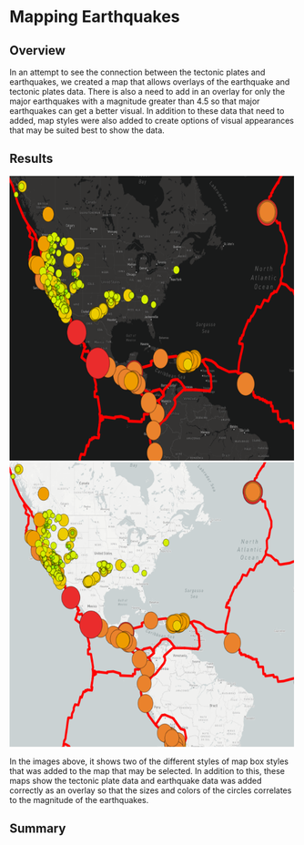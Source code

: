 # Mapping Earthquakes

## Overview
In an attempt to see the connection between the tectonic plates and earthquakes, we created a map that allows overlays of the earthquake and tectonic plates data. There is also a need to add in an overlay for only the major earthquakes with a magnitude greater than 4.5 so that major earthquakes can get a better visual. In addition to these data that need to added, map styles were also added to create options of visual appearances that may be suited best to show the data.

## Results

<img src="https://github.com/arosas17/Mapping_Earthquakes/blob/main/Earthquake_Challenge/static/Images/Map_style_dark.png" data-canonical-src="https://gyazo.com/eb5c5741b6a9a16c692170a41a49c858.png" width="500" height="500" /> <img src="https://github.com/arosas17/Mapping_Earthquakes/blob/main/Earthquake_Challenge/static/Images/Map_style_light.png" data-canonical-src="https://gyazo.com/eb5c5741b6a9a16c692170a41a49c858.png" width="500" height="500" /> 

In the images above, it shows two of the different styles of map box styles that was added to the map that may be selected. In addition to this, these maps show the tectonic plate data and earthquake data was added correctly as an overlay so that the sizes and colors of the circles correlates to the magnitude of the earthquakes.


## Summary

